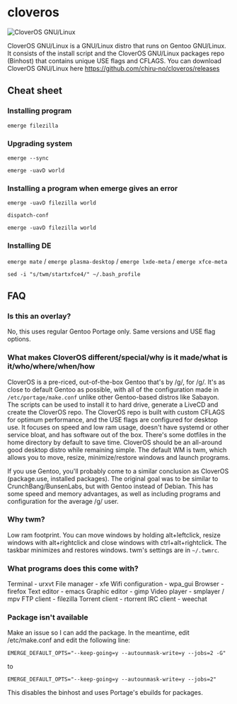 # cloveros
![CloverOS GNU/Linux](https://raw.githubusercontent.com/chiru-no/cloveros/master/logo.png "CloverOS GNU/Linux")

CloverOS GNU/Linux is a GNU/Linux distro that runs on Gentoo GNU/Linux. It consists of the install script and the CloverOS GNU/Linux packages repo (Binhost) that contains unique USE flags and CFLAGS. You can download CloverOS GNU/Linux here https://github.com/chiru-no/cloveros/releases

## Cheat sheet

### Installing program
`emerge filezilla`

### Upgrading system
`emerge --sync`

`emerge -uavD world`

### Installing a program when emerge gives an error
`emerge -uavD filezilla world`

`dispatch-conf`

`emerge -uavD filezilla world`

### Installing DE
`emerge mate` / `emerge plasma-desktop` / `emerge lxde-meta` / `emerge xfce-meta`

`sed -i "s/twm/startxfce4/" ~/.bash_profile`

## FAQ

### Is this an overlay?
No, this uses regular Gentoo Portage only. Same versions and USE flag options.

### What makes CloverOS different/special/why is it made/what is it/who/where/when/how

CloverOS is a pre-riced, out-of-the-box Gentoo that's by /g/, for /g/. It's as close to default Gentoo as possible, with all of the configuration made in `/etc/portage/make.conf` unlike other Gentoo-based distros like Sabayon. The scripts can be used to install it to hard drive, generate a LiveCD and create the CloverOS repo. The CloverOS repo is built with custom CFLAGS for optimum performance, and the USE flags are configured for desktop use. It focuses on speed and low ram usage, doesn't have systemd or other service bloat, and has software out of the box. There's some dotfiles in the home directory by default to save time. CloverOS should be an all-around good desktop distro while remaining simple. The default WM is twm, which allows you to move, resize, minimize/restore windows and launch programs.

If you use Gentoo, you'll probably come to a similar conclusion as CloverOS (package.use, installed packages). The original goal was to be similar to CrunchBang/BunsenLabs, but with Gentoo instead of Debian. This has some speed and memory advantages, as well as including programs and configuration for the average /g/ user.

### Why twm?

Low ram footprint. You can move windows by holding alt+leftclick, resize windows with alt+rightclick and close windows with ctrl+alt+rightclick. The taskbar minimizes and restores windows. twm's settings are in `~/.twmrc`.

### What programs does this come with?

Terminal - urxvt
File manager - xfe
Wifi configuration - wpa_gui
Browser - firefox
Text editor - emacs
Graphic editor - gimp
Video player - smplayer / mpv
FTP client - filezilla
Torrent client - rtorrent
IRC client - weechat

### Package isn't available
Make an issue so I can add the package. In the meantime, edit /etc/make.conf and edit the following line:

`EMERGE_DEFAULT_OPTS="--keep-going=y --autounmask-write=y --jobs=2 -G"`

to

`EMERGE_DEFAULT_OPTS="--keep-going=y --autounmask-write=y --jobs=2"`

This disables the binhost and uses Portage's ebuilds for packages.
